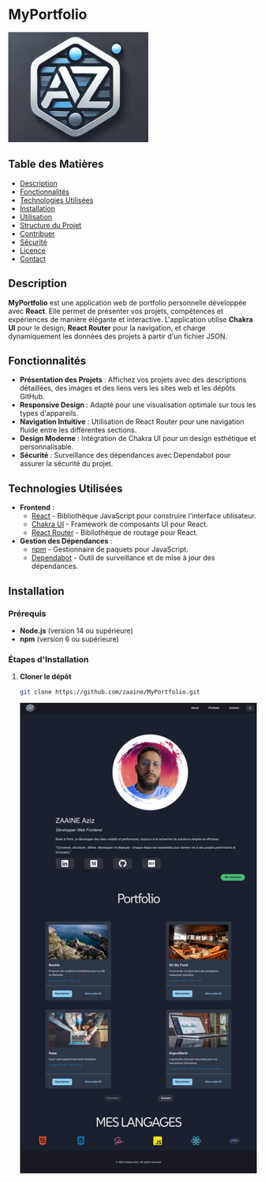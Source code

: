# MyPortfolio

![Photo de profile](Frontend/src/assets/AZ_logo.png)

## Table des Matières

- [Description](#description)
- [Fonctionnalités](#fonctionnalités)
- [Technologies Utilisées](#technologies-utilisées)
- [Installation](#installation)
- [Utilisation](#utilisation)
- [Structure du Projet](#structure-du-projet)
- [Contribuer](#contribuer)
- [Sécurité](#sécurité)
- [Licence](#licence)
- [Contact](#contact)

## Description

**MyPortfolio** est une application web de portfolio personnelle développée avec **React**. Elle permet de présenter vos projets, compétences et expériences de manière élégante et interactive. L'application utilise **Chakra UI** pour le design, **React Router** pour la navigation, et charge dynamiquement les données des projets à partir d'un fichier JSON.

## Fonctionnalités

- **Présentation des Projets** : Affichez vos projets avec des descriptions détaillées, des images et des liens vers les sites web et les dépôts GitHub.
- **Responsive Design** : Adapté pour une visualisation optimale sur tous les types d'appareils.
- **Navigation Intuitive** : Utilisation de React Router pour une navigation fluide entre les différentes sections.
- **Design Moderne** : Intégration de Chakra UI pour un design esthétique et personnalisable.
- **Sécurité** : Surveillance des dépendances avec Dependabot pour assurer la sécurité du projet.

## Technologies Utilisées

- **Frontend** :
  - [React](https://reactjs.org/) - Bibliothèque JavaScript pour construire l'interface utilisateur.
  - [Chakra UI](https://chakra-ui.com/) - Framework de composants UI pour React.
  - [React Router](https://reactrouter.com/) - Bibliothèque de routage pour React.
- **Gestion des Dépendances** :
  - [npm](https://www.npmjs.com/) - Gestionnaire de paquets pour JavaScript.
  - [Dependabot](https://dependabot.com/) - Outil de surveillance et de mise à jour des dépendances.

## Installation

### Prérequis

- **Node.js** (version 14 ou supérieure)
- **npm** (version 6 ou supérieure)

### Étapes d'Installation

1. **Cloner le dépôt**

   ```bash
   git clone https://github.com/zaaine/MyPortfolio.git
   ```

   ![Screen du projet ](/Frontend/src/assets/images/screenshots/myportfolio_screen.png)
